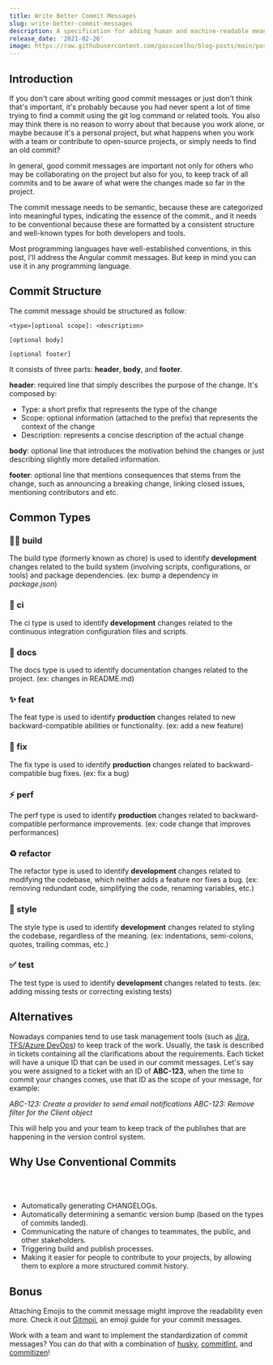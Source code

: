 ```yaml
---
title: Write Better Commit Messages
slug: write-better-commit-messages
description: A specification for adding human and machine-readable meaning to commit messages
release_date: '2021-02-26'
image: https://raw.githubusercontent.com/gasscoelho/blog-posts/main/posts/write-better-commit-messages/git-tree.jpg
---
```


## Introduction

If you don't care about writing good commit messages or just don't think that's important, it's probably because you had never spent a lot of time trying to find a commit using the git log command or related tools. You also may think there is no reason to worry about that because you work alone, or maybe because it's a personal project, but what happens when you work with a team or contribute to open-source projects, or simply needs to find an old commit?

In general, good commit messages are important not only for others who may be collaborating on the project but also for you, to keep track of all commits and to be aware of what were the changes made so far in the project. 

The commit message needs to be semantic, because these are categorized into meaningful types, indicating the essence of the commit., and it needs to be conventional because these are formatted by a consistent structure and well-known types for both developers and tools.

Most programming languages have well-established conventions, in this post, I'll address the Angular commit messages. But keep in mind you can use it in any programming language.

## Commit Structure

The commit message should be structured as follow:

```text
<type>[optional scope]: <description>

[optional body]

[optional footer]
```

It consists of three parts: **header**, **body**, and **footer**.

**header**: required line that simply describes the purpose of the change. It's composed by:

- Type: a short prefix that represents the type of the change
- Scope: optional information (attached to the prefix) that represents the context of the change
- Description: represents a concise description of the actual change

**body**: optional line that introduces the motivation behind the changes or just describing slightly more detailed information.

**footer**: optional line that mentions consequences that stems from the change, such as announcing a breaking change, linking closed issues, mentioning contributors and etc.

## Common Types

### 👷‍♂️ build

The build type (formerly known as chore) is used to identify **development** changes related to the build system (involving scripts, configurations, or tools) and package dependencies. (ex: bump a dependency in _package.json_)

### 💚 ci

The ci type is used to identify **development** changes related to the continuous integration configuration files and scripts.

### 📝 docs

The docs type is used to identify documentation changes related to the project. (ex: changes in README.md)

### ✨ feat

The feat type is used to identify **production** changes related to new backward-compatible abilities or functionality. (ex: add a new feature)

### 🐛 fix

The fix type is used to identify **production** changes related to backward-compatible bug fixes. (ex: fix a bug)

### ⚡ perf

The perf type is used to identify **production** changes related to backward-compatible performance improvements. (ex: code change that improves performances)

### ♻ refactor

The refactor type is used to identify **development** changes related to modifying the codebase, which neither adds a feature nor fixes a bug. (ex: removing redundant code, simplifying the code, renaming variables, etc.)

### 🎨 style

The style type is used to identify **development** changes related to styling the codebase, regardless of the meaning. (ex: indentations, semi-colons, quotes, trailing commas, etc.)

### ✅ test

The test type is used to identify **development** changes related to tests. (ex: adding missing tests or correcting existing tests)

## Alternatives

Nowadays companies tend to use task management tools (such as [Jira](https://www.atlassian.com/software/jira), [TFS/Azure DevOps](https://www.atlassian.com/software/jira)) to keep track of the work. Usually, the task is described in tickets containing all the clarifications about the requirements. Each ticket will have a unique ID that can be used in our commit messages. Let's say you were assigned to a ticket with an ID of **ABC-123**, when the time to commit your changes comes, use that ID as the scope of your message, for example:

_ABC-123: Create a provider to send email notifications_
_ABC-123: Remove filter for the Client object_

This will help you and your team to keep track of the publishes that are happening in the version control system.

## Why Use Conventional Commits

<br></br>
- Automatically generating CHANGELOGs.
- Automatically determining a semantic version bump (based on the types of commits landed).
- Communicating the nature of changes to teammates, the public, and other stakeholders.
- Triggering build and publish processes.
- Making it easier for people to contribute to your projects, by allowing them to explore a more structured commit history.

## Bonus

Attaching Emojis to the commit message might improve the readability even more.  Check it out [Gitmoji](https://gitmoji.dev/), an emoji guide for your commit messages.

Work with a team and want to implement the standardization of commit messages? You can do that with a combination of [husky](https://github.com/typicode/husky), [commitlint](https://github.com/conventional-changelog/commitlint), and [commitizen](https://github.com/commitizen/cz-cli)!